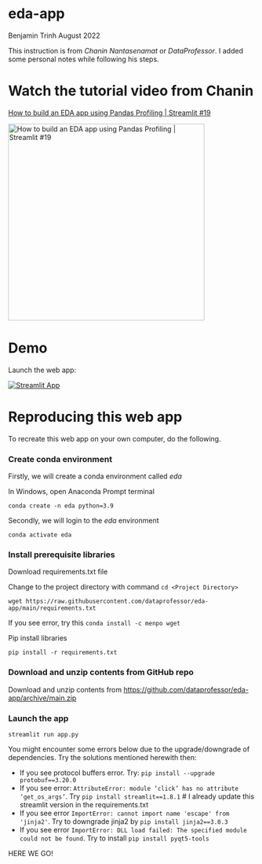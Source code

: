 # eda-app

Benjamin Trinh
August 2022

This instruction is from *Chanin Nantasenamat* or *DataProfessor*. I added some personal notes while following his steps.

# Watch the tutorial video from Chanin

[How to build an EDA app using Pandas Profiling | Streamlit #19](https://youtu.be/p4uohebPuCg)

<a href="https://youtu.be/p4uohebPuCg"><img src="http://img.youtube.com/vi/p4uohebPuCg/0.jpg" alt="How to build an EDA app using Pandas Profiling | Streamlit #19" title="How to build an EDA app using Pandas Profiling | Streamlit #19" width="400" /></a>

# Demo

Launch the web app:

[![Streamlit App](https://static.streamlit.io/badges/streamlit_badge_black_white.svg)](https://share.streamlit.io/dataprofessor/eda-app/main/app.py)

# Reproducing this web app
To recreate this web app on your own computer, do the following.

### Create conda environment
Firstly, we will create a conda environment called *eda*

In Windows, open Anaconda Prompt terminal

```
conda create -n eda python=3.9
```
Secondly, we will login to the *eda* environment
```
conda activate eda
```
### Install prerequisite libraries

Download requirements.txt file

Change to the project directory with command `cd <Project Directory>`

```
wget https://raw.githubusercontent.com/dataprofessor/eda-app/main/requirements.txt

```
If you see error, try this `conda install -c menpo wget`

Pip install libraries
```
pip install -r requirements.txt
```

###  Download and unzip contents from GitHub repo

Download and unzip contents from https://github.com/dataprofessor/eda-app/archive/main.zip

###  Launch the app

```
streamlit run app.py
```

You might encounter some errors below due to the upgrade/downgrade of dependencies. Try the solutions mentioned herewith then:

* If you see protocol buffers error. Try: `pip install --upgrade protobuf==3.20.0`
* If you see error: `AttributeError: module ‘click’ has no attribute ‘get_os_args’`. Try `pip install streamlit==1.8.1` # I already update this streamlit version in the requirements.txt 
* If you see error `ImportError: cannot import name 'escape' from 'jinja2'`. Try to downgrade jinja2 by `pip install jinja2==3.0.3`
* If you see error `ImportError: DLL load failed: The specified module could not be found`. Try to install `pip install pyqt5-tools`

HERE WE GO!